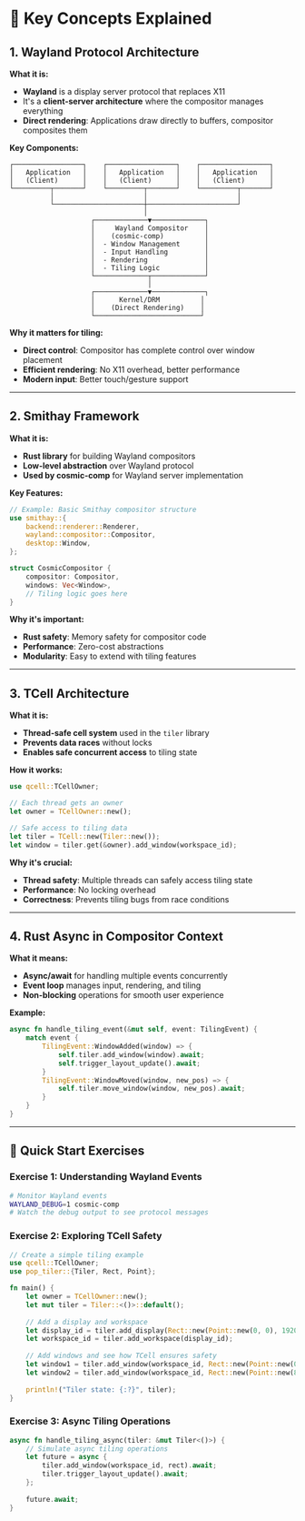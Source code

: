 # 🎯 **Key Concepts Explained**

## **1. Wayland Protocol Architecture**

**What it is:**
- **Wayland** is a display server protocol that replaces X11
- It's a **client-server architecture** where the compositor manages everything
- **Direct rendering**: Applications draw directly to buffers, compositor composites them

**Key Components:**
```
┌─────────────────┐    ┌─────────────────┐    ┌─────────────────┐
│   Application   │    │   Application   │    │   Application   │
│   (Client)      │    │   (Client)      │    │   (Client)      │
└─────────┬───────┘    └─────────┬───────┘    └─────────┬───────┘
          │                      │                      │
          └──────────────────────┼──────────────────────┘
                                 │
                    ┌─────────────▼─────────────┐
                    │     Wayland Compositor    │
                    │    (cosmic-comp)          │
                    │  - Window Management      │
                    │  - Input Handling         │
                    │  - Rendering              │
                    │  - Tiling Logic           │
                    └─────────────┬─────────────┘
                                  │
                    ┌─────────────▼─────────────┐
                    │      Kernel/DRM          │
                    │    (Direct Rendering)    │
                    └──────────────────────────┘
```

**Why it matters for tiling:**
- **Direct control**: Compositor has complete control over window placement
- **Efficient rendering**: No X11 overhead, better performance
- **Modern input**: Better touch/gesture support

---

## **2. Smithay Framework**

**What it is:**
- **Rust library** for building Wayland compositors
- **Low-level abstraction** over Wayland protocol
- **Used by cosmic-comp** for Wayland server implementation

**Key Features:**
```rust
// Example: Basic Smithay compositor structure
use smithay::{
    backend::renderer::Renderer,
    wayland::compositor::Compositor,
    desktop::Window,
};

struct CosmicCompositor {
    compositor: Compositor,
    windows: Vec<Window>,
    // Tiling logic goes here
}
```

**Why it's important:**
- **Rust safety**: Memory safety for compositor code
- **Performance**: Zero-cost abstractions
- **Modularity**: Easy to extend with tiling features

---

## **3. TCell Architecture**

**What it is:**
- **Thread-safe cell system** used in the `tiler` library
- **Prevents data races** without locks
- **Enables safe concurrent access** to tiling state

**How it works:**
```rust
use qcell::TCellOwner;

// Each thread gets an owner
let owner = TCellOwner::new();

// Safe access to tiling data
let tiler = TCell::new(Tiler::new());
let window = tiler.get(&owner).add_window(workspace_id);
```

**Why it's crucial:**
- **Thread safety**: Multiple threads can safely access tiling state
- **Performance**: No locking overhead
- **Correctness**: Prevents tiling bugs from race conditions

---

## **4. Rust Async in Compositor Context**

**What it means:**
- **Async/await** for handling multiple events concurrently
- **Event loop** manages input, rendering, and tiling
- **Non-blocking** operations for smooth user experience

**Example:**
```rust
async fn handle_tiling_event(&mut self, event: TilingEvent) {
    match event {
        TilingEvent::WindowAdded(window) => {
            self.tiler.add_window(window).await;
            self.trigger_layout_update().await;
        }
        TilingEvent::WindowMoved(window, new_pos) => {
            self.tiler.move_window(window, new_pos).await;
        }
    }
}
```

---

## 🔧 **Quick Start Exercises**

### **Exercise 1: Understanding Wayland Events**
```bash
# Monitor Wayland events
WAYLAND_DEBUG=1 cosmic-comp
# Watch the debug output to see protocol messages
```

### **Exercise 2: Exploring TCell Safety**
```rust
// Create a simple tiling example
use qcell::TCellOwner;
use pop_tiler::{Tiler, Rect, Point};

fn main() {
    let owner = TCellOwner::new();
    let mut tiler = Tiler::<()>::default();
    
    // Add a display and workspace
    let display_id = tiler.add_display(Rect::new(Point::new(0, 0), 1920, 1080));
    let workspace_id = tiler.add_workspace(display_id);
    
    // Add windows and see how TCell ensures safety
    let window1 = tiler.add_window(workspace_id, Rect::new(Point::new(0, 0), 800, 600));
    let window2 = tiler.add_window(workspace_id, Rect::new(Point::new(800, 0), 800, 600));
    
    println!("Tiler state: {:?}", tiler);
}
```

### **Exercise 3: Async Tiling Operations**
```rust
async fn handle_tiling_async(tiler: &mut Tiler<()>) {
    // Simulate async tiling operations
    let future = async {
        tiler.add_window(workspace_id, rect).await;
        tiler.trigger_layout_update().await;
    };
    
    future.await;
}
```
